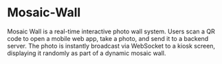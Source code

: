 # Mosaic-Wall
Mosaic Wall is a real-time interactive photo wall system. Users scan a QR code to open a mobile web app, take a photo, and send it to a backend server. The photo is instantly broadcast via WebSocket to a kiosk screen, displaying it randomly as part of a dynamic mosaic wall.

